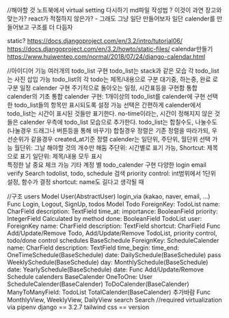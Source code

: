 //해야할 것
노트북에서 virtual setting 다시하기
md파일 작성법 ? 
이것이 과연 장고와 맞는가? react가 적절하지 않은가? - 그래도 그냥 일단 만들어보자 
일단 calender를 만들어보고 구조를 더 다듬자 

static? 
    https://docs.djangoproject.com/en/3.2/intro/tutorial06/
    https://docs.djangoproject.com/en/3.2/howto/static-files/
calendar만들기 
    https://www.huiwenteo.com/normal/2018/07/24/django-calendar.html

//아이디어
기능
    여러개의 todo_list 구현 
        todo_list는 stack과 같은 모습 
        각 todo_list는 사진 삽입 가능 
        todo_list의 각 todo는 제목/내용으로 구분 
        대기중, 하는중, 완료 로 구분 
    일정 calender 구현 
        주기적으로 돌아오는 일정, 시간표등을 구현함 
        통합 calender의 기초
    통합 calender 구현: 1개이상의 todo_list를 calender에 구현 
        선택한 todo_list들의 항목만 표시되도록 설정 가능 
            선택은 간편하게 
        calender에서 todo_list는 시간이 표시된 것들만 표기한다. 
        no-time이라는, 시간이 정해지지 않은 것들은 calender 우측에 todo_list 모습으로 추가한다. 
            todo_list는 합칠수도, 나눌수도(나눌경우 드래그나 버튼등을 통해 바꾸기)
            합칠경우 정렬은 기존 정렬을 따라가되, 우선순위가 같을경우 created_at기준 정렬 
        calender는 일단위, 주단위, 월단위 선택 가능 
            월단위: 그날 해야할 것의 개수만 해둠
            주단위: 시간별로 표기 가능, Shortcut: 제목으로 표기 
            일단위: 제목/내용 모두 표시  
        특정한 날 중요 체크 가능 
기타
    계정 별 todo_calender 구현
    다양한 login 
    email verify
    Search
        todolist, todo, schedule 검색 
    priority control: int범위에서 1단위 설정, 함수가 결정 
    shortcut: name도 길다고 생각될 때


//구조
    users
        Model
            User(AbstractUser)
                login_via (kakao, naver, email, ...)
        Func
            Login, Logout, SignUp,
    todos
        Model
            Todo
                ForeignKey: TodoList
                name: CharField
                description: TextField
                time_at:
                importance: BooleanField
                priority: IntegerField
                    Calculated by method
                done: BooleanField
            TodoList
                user: ForeignKey
                name: CharField
                description: TextField
                shortcut: CharField 
        Func
            Add/Update/Remove Todo, Add/Update/Remove TodoList, 
            priority control, todo/done control
    schedules
        BaseSchedule
            ForeignKey: ScheduleCalender
            name: CharField
            description: TextField
            time_begin: 
            time_end: 
        OneTimeSchedule(BaseSchedule)
            date: 
        DailySchedule(BaseSchedule)
            pass
        WeeklySchedule(BaseSchedule)
            day:
        MonthlySchedule(BaseSchedule)
            date:
        YearlySchedule(BaseSchedule)
            date:
        Func
            Add/Update/Remove Schedule
    calenders
        BaseCalender
            OneToOne: User
        ScheduleCalender(BaseCalender)
        ToDoCalender(BaseCalender)
            ManyToManyField: TodoList
        TotalCalender(BaseCalender)
            추가바람
        Func
            MonthlyView, WeeklyView, DailyView
    search
        Search
//required
    virtualization via pipenv 
    django == 3.2.7
    tailwind css == version 